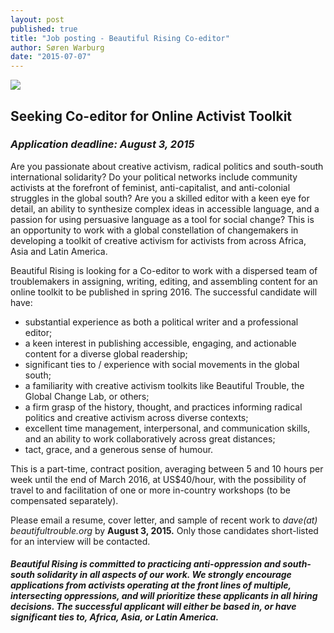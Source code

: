 ```yaml
---
layout: post
published: true
title: "Job posting - Beautiful Rising Co-editor"
author: Søren Warburg
date: "2015-07-07"
---
```


![ ]({{site.baseurl}}/assets/br-logo-large-inverse.png)

## Seeking Co-editor for Online Activist Toolkit

### _Application deadline: August 3, 2015_

Are you passionate about creative activism, radical politics and south-south international solidarity? Do your political networks include community activists at the forefront of feminist, anti-capitalist, and anti-colonial struggles in the global south? Are you a skilled editor with a keen eye for detail, an ability to synthesize complex ideas in accessible language, and a passion for using persuasive language as a tool for social change? This is an opportunity to work with a global constellation of changemakers in developing a toolkit of creative activism for activists from across Africa, Asia and Latin America.

Beautiful Rising is looking for a Co-editor to work with a dispersed team of troublemakers in assigning, writing, editing, and assembling content for an online toolkit to be published in spring 2016. The successful candidate will have:

- substantial experience as both a political writer and a professional editor;
- a keen interest in publishing accessible, engaging, and actionable content for a diverse global readership;
- significant ties to / experience with social movements in the global south;
- a familiarity with creative activism toolkits like Beautiful Trouble, the Global Change Lab, or others;
- a firm grasp of the history, thought, and practices informing radical politics and creative activism across diverse contexts;
- excellent time management, interpersonal, and communication skills, and an ability to work collaboratively across great distances;
- tact, grace, and a generous sense of humour.

This is a part-time, contract position, averaging between 5 and 10 hours per week until the end of March 2016, at US$40/hour, with the possibility of travel to and facilitation of one or more in-country workshops (to be compensated separately).

Please email a resume, cover letter, and sample of recent work to _dave(at) beautifultrouble.org_ by **August 3, 2015.** Only those candidates short-listed for an interview will be contacted.

#### _Beautiful Rising is committed to practicing anti-oppression and south-south solidarity in all aspects of our work. We strongly encourage applications from activists operating at the front lines of multiple, intersecting oppressions, and will prioritize these applicants in all hiring decisions. The successful applicant will either be based in, or have significant ties to, Africa, Asia, or Latin America._
